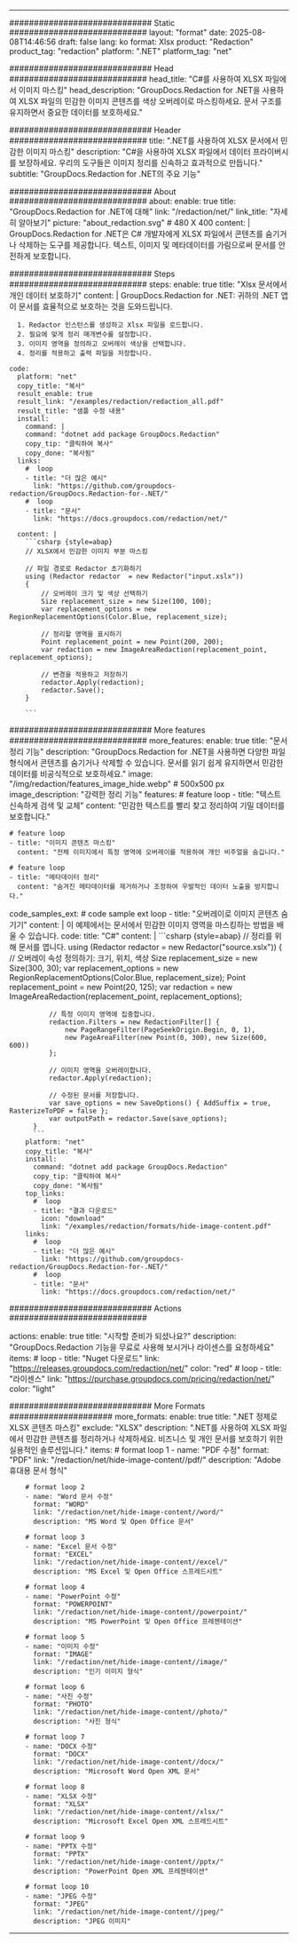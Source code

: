 
---
############################# Static ############################
layout: "format"
date:  2025-08-08T14:46:56
draft: false
lang: ko
format: Xlsx
product: "Redaction"
product_tag: "redaction"
platform: ".NET"
platform_tag: "net"

############################# Head ############################
head_title: "C#를 사용하여 XLSX 파일에서 이미지 마스킹"
head_description: "GroupDocs.Redaction for .NET을 사용하여 XLSX 파일의 민감한 이미지 콘텐츠를 색상 오버레이로 마스킹하세요. 문서 구조를 유지하면서 중요한 데이터를 보호하세요."

############################# Header ############################
title: ".NET를 사용하여 XLSX 문서에서 민감한 이미지 마스킹" 
description: "C#을 사용하여 XLSX 파일에서 데이터 프라이버시를 보장하세요. 우리의 도구들은 이미지 정리를 신속하고 효과적으로 만듭니다."
subtitle: "GroupDocs.Redaction for .NET의 주요 기능" 

############################# About ############################
about:
    enable: true
    title: "GroupDocs.Redaction for .NET에 대해"
    link: "/redaction/net/"
    link_title: "자세히 알아보기"
    picture: "about_redaction.svg" # 480 X 400
    content: |
       GroupDocs.Redaction for .NET은 C# 개발자에게 XLSX 파일에서 콘텐츠를 숨기거나 삭제하는 도구를 제공합니다. 텍스트, 이미지 및 메타데이터를 가림으로써 문서를 안전하게 보호합니다.

############################# Steps ############################
steps:
    enable: true
    title: "Xlsx 문서에서 개인 데이터 보호하기"
    content: |
      GroupDocs.Redaction for .NET: 귀하의 .NET 앱이 문서를 효율적으로 보호하는 것을 도와드립니다.
      
      1. Redactor 인스턴스를 생성하고 Xlsx 파일을 로드합니다.
      2. 필요에 맞게 정리 매개변수를 설정합니다.
      3. 이미지 영역을 정의하고 오버레이 색상을 선택합니다.
      4. 정리를 적용하고 출력 파일을 저장합니다.
   
    code:
      platform: "net"
      copy_title: "복사"
      result_enable: true
      result_link: "/examples/redaction/redaction_all.pdf"
      result_title: "샘플 수정 내용"
      install:
        command: |
        command: "dotnet add package GroupDocs.Redaction"
        copy_tip: "클릭하여 복사"
        copy_done: "복사됨"
      links:
        #  loop
        - title: "더 많은 예시"
          link: "https://github.com/groupdocs-redaction/GroupDocs.Redaction-for-.NET/"
        #  loop
        - title: "문서"
          link: "https://docs.groupdocs.com/redaction/net/"
          
      content: |
        ```csharp {style=abap}
        // XLSX에서 민감한 이미지 부분 마스킹

        // 파일 경로로 Redactor 초기화하기
        using (Redactor redactor  = new Redactor("input.xslx"))
        {
            // 오버레이 크기 및 색상 선택하기
            Size replacement_size = new Size(100, 100);
            var replacement_options = new RegionReplacementOptions(Color.Blue, replacement_size);

            // 정리할 영역을 표시하기
            Point replacement_point = new Point(200, 200);
            var redaction = new ImageAreaRedaction(replacement_point, replacement_options);
            
            // 변경을 적용하고 저장하기
            redactor.Apply(redaction);
            redactor.Save();
        }
        
        ```            


############################# More features ############################
more_features:
  enable: true
  title: "문서 정리 기능"
  description: "GroupDocs.Redaction for .NET을 사용하면 다양한 파일 형식에서 콘텐츠를 숨기거나 삭제할 수 있습니다. 문서를 읽기 쉽게 유지하면서 민감한 데이터를 비공식적으로 보호하세요."
  image: "/img/redaction/features_image_hide.webp" # 500x500 px
  image_description: "강력한 정리 기능"
  features:
    # feature loop
    - title: "텍스트 신속하게 검색 및 교체"
      content: "민감한 텍스트를 빨리 찾고 정리하여 기밀 데이터를 보호합니다."

    # feature loop
    - title: "이미지 콘텐츠 마스킹"
      content: "전체 이미지에서 특정 영역에 오버레이를 적용하여 개인 비주얼을 숨깁니다."

    # feature loop
    - title: "메타데이터 정리"
      content: "숨겨진 메타데이터를 제거하거나 조정하여 우발적인 데이터 노출을 방지합니다."
      
  code_samples_ext:
    # code sample ext loop
    - title: "오버레이로 이미지 콘텐츠 숨기기"
      content: |
        이 예제에서는 문서에서 민감한 이미지 영역을 마스킹하는 방법을 배울 수 있습니다.
      code:
        title: "C#"
        content: |
          ```csharp {style=abap}
          //  정리를 위해 문서를 엽니다.
          using (Redactor redactor  = new Redactor("source.xslx"))
          {
              // 오버레이 속성 정의하기: 크기, 위치, 색상
              Size replacement_size = new Size(300, 30);
              var replacement_options = new RegionReplacementOptions(Color.Blue, replacement_size);
              Point replacement_point = new Point(20, 125);
              var redaction = new ImageAreaRedaction(replacement_point, replacement_options);
 
              // 특정 이미지 영역에 집중합니다.
              redaction.Filters = new RedactionFilter[] {
                  new PageRangeFilter(PageSeekOrigin.Begin, 0, 1),
                  new PageAreaFilter(new Point(0, 300), new Size(600, 600))
              };

              // 이미지 영역을 오버레이합니다.
              redactor.Apply(redaction);

              // 수정된 문서를 저장합니다.
              var save_options = new SaveOptions() { AddSuffix = true, RasterizeToPDF = false };
              var outputPath = redactor.Save(save_options);
          }
          ```
        platform: "net"
        copy_title: "복사"
        install:
          command: "dotnet add package GroupDocs.Redaction"
          copy_tip: "클릭하여 복사"
          copy_done: "복사됨"
        top_links:
          #  loop
          - title: "결과 다운로드"
            icon: "download"
            link: "/examples/redaction/formats/hide-image-content.pdf"
        links:
          #  loop
          - title: "더 많은 예시"
            link: "https://github.com/groupdocs-redaction/GroupDocs.Redaction-for-.NET/"
          #  loop
          - title: "문서"
            link: "https://docs.groupdocs.com/redaction/net/"


############################# Actions ############################

actions:
  enable: true
  title: "시작할 준비가 되셨나요?"
  description: "GroupDocs.Redaction 기능을 무료로 사용해 보시거나 라이센스를 요청하세요"
  items:
    #  loop
    - title: "Nuget 다운로드"
      link: "https://releases.groupdocs.com/redaction/net/"
      color: "red"
        #  loop
    - title: "라이센스"
      link: "https://purchase.groupdocs.com/pricing/redaction/net/"
      color: "light"


############################# More Formats #####################
more_formats:
    enable: true
    title: ".NET 정제로 XLSX 콘텐츠 마스킹"
    exclude: "XLSX"
    description: ".NET를 사용하여 XLSX 파일에서 민감한 콘텐츠를 정리하거나 삭제하세요. 비즈니스 및 개인 문서를 보호하기 위한 실용적인 솔루션입니다."
    items: 
        # format loop 1
        - name: "PDF 수정"
          format: "PDF"
          link: "/redaction/net/hide-image-content//pdf/"
          description: "Adobe 휴대용 문서 형식"

        # format loop 2
        - name: "Word 문서 수정"
          format: "WORD"
          link: "/redaction/net/hide-image-content//word/"
          description: "MS Word 및 Open Office 문서"
          
        # format loop 3
        - name: "Excel 문서 수정"
          format: "EXCEL"
          link: "/redaction/net/hide-image-content//excel/"
          description: "MS Excel 및 Open Office 스프레드시트"

        # format loop 4
        - name: "PowerPoint 수정"
          format: "POWERPOINT"
          link: "/redaction/net/hide-image-content//powerpoint/"
          description: "MS PowerPoint 및 Open Office 프레젠테이션"

        # format loop 5
        - name: "이미지 수정"
          format: "IMAGE"
          link: "/redaction/net/hide-image-content//image/"
          description: "인기 이미지 형식"

        # format loop 6
        - name: "사진 수정"
          format: "PHOTO"
          link: "/redaction/net/hide-image-content//photo/"
          description: "사진 형식"

        # format loop 7
        - name: "DOCX 수정"
          format: "DOCX"
          link: "/redaction/net/hide-image-content//docx/"
          description: "Microsoft Word Open XML 문서"
          
        # format loop 8
        - name: "XLSX 수정"
          format: "XLSX"
          link: "/redaction/net/hide-image-content//xlsx/"
          description: "Microsoft Excel Open XML 스프레드시트"
          
        # format loop 9
        - name: "PPTX 수정"
          format: "PPTX"
          link: "/redaction/net/hide-image-content//pptx/"
          description: "PowerPoint Open XML 프레젠테이션"

        # format loop 10
        - name: "JPEG 수정"
          format: "JPEG"
          link: "/redaction/net/hide-image-content//jpeg/"
          description: "JPEG 이미지"


---